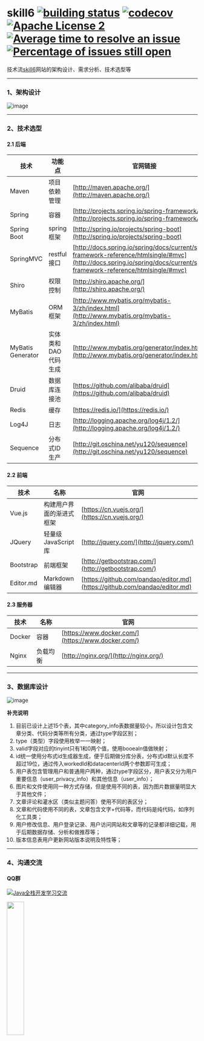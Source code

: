 # skill6   [![building status](https://travis-ci.com/skill6/skill6.svg?branch=master)](https://travis-ci.com/skill6/skill6)  [![codecov](https://codecov.io/gh/skill6/skill6/branch/master/graph/badge.svg)](https://codecov.io/gh/skill6/skill6)   [![Apache License 2](https://img.shields.io/hexpm/l/plug.svg)](http://www.apache.org/licenses/LICENSE-2.0)  [![Average time to resolve an issue](http://isitmaintained.com/badge/resolution/skill6/skill6.svg)](http://isitmaintained.com/project/skill6/skill6 "Average time to resolve an issue") [![Percentage of issues still open](http://isitmaintained.com/badge/open/skill6/skill6.svg)](http://isitmaintained.com/project/skill6/skill6 "Percentage of issues still open")

技术流[skill6](https://skill6.cn)网站的架构设计、需求分析、技术选型等

------------

### 1、架构设计

![image](https://github.com/CrazyHusen/skill6/blob/master/docs/%E6%9E%B6%E6%9E%84%E8%AE%BE%E8%AE%A1/skill6%E6%9E%B6%E6%9E%84%E5%9B%BE.jpg)

------------

### 2、技术选型

#### 2.1 后端
技术 | 功能点 | 官网链接
----|------|----
Maven | 项目依赖管理  | [http://maven.apache.org/](http://maven.apache.org/)
Spring | 容器 | [http://projects.spring.io/spring-framework/](http://projects.spring.io/spring-framework/)
Spring Boot | spring框架 | [http://spring.io/projects/spring-boot](http://spring.io/projects/spring-boot)
SpringMVC | restful接口  | [http://docs.spring.io/spring/docs/current/spring-framework-reference/htmlsingle/#mvc](http://docs.spring.io/spring/docs/current/spring-framework-reference/htmlsingle/#mvc)
Shiro | 权限控制  | [http://shiro.apache.org/](http://shiro.apache.org/)
MyBatis | ORM框架  | [http://www.mybatis.org/mybatis-3/zh/index.html](http://www.mybatis.org/mybatis-3/zh/index.html)
MyBatis Generator | 实体类和DAO代码生成  | [http://www.mybatis.org/generator/index.html](http://www.mybatis.org/generator/index.html)
Druid | 数据库连接池  | [https://github.com/alibaba/druid](https://github.com/alibaba/druid)
Redis | 缓存  | [https://redis.io/](https://redis.io/)
Log4J | 日志  | [http://logging.apache.org/log4j/1.2/](http://logging.apache.org/log4j/1.2/)
Sequence | 分布式ID生产  | [http://git.oschina.net/yu120/sequence](http://git.oschina.net/yu120/sequence)

#### 2.2 前端
技术 | 名称 | 官网
----|------|----
Vue.js | 构建用户界面的渐进式框架  | [https://cn.vuejs.org/](https://cn.vuejs.org/)
JQuery | 轻量级 JavaScript 库  | [http://jquery.com/](http://jquery.com/)
Bootstrap | 前端框架  | [http://getbootstrap.com/](http://getbootstrap.com/)
Editor.md | Markdown编辑器  | [https://github.com/pandao/editor.md](https://github.com/pandao/editor.md)

#### 2.3 服务器
技术 | 名称 | 官网
----|------|----
Docker | 容器  | [https://www.docker.com/](https://www.docker.com/)
Nginx | 负载均衡  | [http://nginx.org/](http://nginx.org/)

------------

### 3、数据库设计

![image](https://github.com/CrazyHusen/skill6/blob/master/docs/%E6%95%B0%E6%8D%AE%E5%BA%93%E8%AE%BE%E8%AE%A1/%E6%95%B0%E6%8D%AE%E5%BA%93%E8%AE%BE%E8%AE%A1%E5%9B%BE.jpg)

**补充说明**
1. 目前已设计上述15个表，其中category_info表数据量较小，所以设计包含文章分类、代码分类等所有分类，通过type字段区别；
1. type（类型）字段使用枚举一一映射；
1. valid字段对应的tinyint只有1和0两个值，使用booealn值做映射；
1. id统一使用分布式id生成器生成，便于后期做分库分表，分布式id默认长度不超过19位，通过传入workedId和datacenterId两个参数即可生成；
1. 用户表包含管理用户和普通用户两种，通过type字段区分，用户表又分为用户重要信息（user_privacy_info）和其他信息（user_info）；
1. 图片和文件使用同一种方式存储，但是使用不同的表，因为图片数据量明显大于其他文件；
1. 文章评论和灌水区（类似主题问答）使用不同的表区分；
1. 文章和代码使用不同的表，文章包含文字+代码等，而代码是纯代码，如序列化工具类；
1. 用户修改信息、用户登录记录、用户访问网站和文章等的记录都详细记载，用于后期数据存储、分析和做推荐等；
1. 版本信息表用户更新网站版本说明及特性等；

----
### 4、沟通交流

#### QQ群

<a target="_blank" href="//shang.qq.com/wpa/qunwpa?idkey=99c42a4588c5a2b014532eece12401a69e83961da32b6ce24d333a5fe486250b"><img border="0" src="//pub.idqqimg.com/wpa/images/group.png" alt="Java全栈开发学习交流" title="Java全栈开发学习交流"></a>

<img src="docs/image/skill-qq.png" width=30%>
